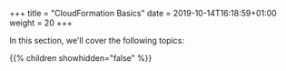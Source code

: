 +++
title = "CloudFormation Basics"
date = 2019-10-14T16:18:59+01:00
weight = 20
+++

In this section, we'll cover the following topics:

{{% children showhidden="false" %}}

